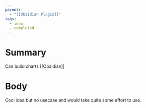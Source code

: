 ```yaml
---
parent:
  - "[[Obsidian Plugin]]"
tags:
  - idea
  - completed
---
```

# Summary
Can build charts [[Obsidian]]

# Body
Cool idea but no usecase and would take quite some effort to use.